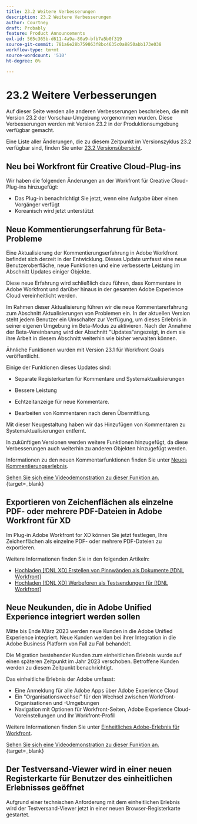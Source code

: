 ```yaml
---
title: 23.2 Weitere Verbesserungen
description: 23.2 Weitere Verbesserungen
author: Courtney
draft: Probably
feature: Product Announcements
exl-id: 565c365b-d611-4a9a-80a9-bfb7a5b0f319
source-git-commit: 781a6e28b759863f8bc4635c0a8850abb173e038
workflow-type: tm+mt
source-wordcount: '510'
ht-degree: 0%

---
```


# 23.2 Weitere Verbesserungen

Auf dieser Seite werden alle anderen Verbesserungen beschrieben, die mit Version 23.2 der Vorschau-Umgebung vorgenommen wurden. Diese Verbesserungen werden mit Version 23.2 in der Produktionsumgebung verfügbar gemacht.

Eine Liste aller Änderungen, die zu diesem Zeitpunkt im Versionszyklus 23.2 verfügbar sind, finden Sie unter [23.2 Versionsübersicht](/help/quicksilver/product-announcements/product-releases/23.2-release-activity/23-2-release-overview.md).

## Neu bei Workfront für Creative Cloud-Plug-ins

Wir haben die folgenden Änderungen an der Workfront für Creative Cloud-Plug-ins hinzugefügt:

* Das Plug-in benachrichtigt Sie jetzt, wenn eine Aufgabe über einen Vorgänger verfügt
* Koreanisch wird jetzt unterstützt

## Neue Kommentierungserfahrung für Beta-Probleme

Eine Aktualisierung der Kommentierungserfahrung in Adobe Workfront befindet sich derzeit in der Entwicklung. Dieses Update umfasst eine neue Benutzeroberfläche, neue Funktionen und eine verbesserte Leistung im Abschnitt Updates einiger Objekte.

Diese neue Erfahrung wird schließlich dazu führen, dass Kommentare in Adobe Workfront und darüber hinaus in der gesamten Adobe Experience Cloud vereinheitlicht werden.

Im Rahmen dieser Aktualisierung führen wir die neue Kommentarerfahrung zum Abschnitt Aktualisierungen von Problemen ein. In der aktuellen Version steht jedem Benutzer ein Umschalter zur Verfügung, um dieses Erlebnis in seiner eigenen Umgebung im Beta-Modus zu aktivieren. Nach der Annahme der Beta-Vereinbarung wird der Abschnitt &quot;Updates&quot;angezeigt, in dem sie ihre Arbeit in diesem Abschnitt weiterhin wie bisher verwalten können.

Ähnliche Funktionen wurden mit Version 23.1 für Workfront Goals veröffentlicht.

Einige der Funktionen dieses Updates sind:

* Separate Registerkarten für Kommentare und Systemaktualisierungen

* Bessere Leistung

* Echtzeitanzeige für neue Kommentare.

* Bearbeiten von Kommentaren nach deren Übermittlung.

Mit dieser Neugestaltung haben wir das Hinzufügen von Kommentaren zu Systemaktualisierungen entfernt.

In zukünftigen Versionen werden weitere Funktionen hinzugefügt, da diese Verbesserungen auch weiterhin zu anderen Objekten hinzugefügt werden.

Informationen zu den neuen Kommentarfunktionen finden Sie unter [Neues Kommentierungserlebnis](/help/quicksilver/workfront-basics/updating-work-items-and-viewing-updates/unified-commenting-experience.md).

[Sehen Sie sich eine Videodemonstration zu dieser Funktion an.](https://video.tv.adobe.com/v/3416962/){target=_blank}

## Exportieren von Zeichenflächen als einzelne PDF- oder mehrere PDF-Dateien in Adobe Workfront für XD

Im Plug-in Adobe Workfront for XD können Sie jetzt festlegen, Ihre Zeichenflächen als einzelne PDF- oder mehrere PDF-Dateien zu exportieren.

Weitere Informationen finden Sie in den folgenden Artikeln:

* [Hochladen [!DNL XD] Erstellen von Pinnwänden als Dokumente [!DNL Workfront]](/help/quicksilver/workfront-integrations-and-apps/adobe-workfront-for-creative-cloud/wf-adobe-xd-docs.md)
* [Hochladen [!DNL XD] Werbeforen als Testsendungen für [!DNL Workfront]](/help/quicksilver/workfront-integrations-and-apps/adobe-workfront-for-creative-cloud/wf-adobe-xd-proofs.md)

## Neue Neukunden, die in Adobe Unified Experience integriert werden sollen

Mitte bis Ende März 2023 werden neue Kunden in die Adobe Unified Experience integriert. Neue Kunden werden bei ihrer Integration in die Adobe Business Platform von Fall zu Fall behandelt.

Die Migration bestehender Kunden zum einheitlichen Erlebnis wurde auf einen späteren Zeitpunkt im Jahr 2023 verschoben. Betroffene Kunden werden zu diesem Zeitpunkt benachrichtigt.

Das einheitliche Erlebnis der Adobe umfasst:

* Eine Anmeldung für alle Adobe Apps über Adobe Experience Cloud
* Ein &quot;Organisationswechsel&quot; für den Wechsel zwischen Workfront-Organisationen und -Umgebungen
* Navigation mit Optionen für Workfront-Seiten, Adobe Experience Cloud-Voreinstellungen und Ihr Workfront-Profil

Weitere Informationen finden Sie unter [Einheitliches Adobe-Erlebnis für Workfront](/help/quicksilver/workfront-basics/navigate-workfront/workfront-navigation/adobe-unified-experience.md).

[Sehen Sie sich eine Videodemonstration zu dieser Funktion an.](https://video.tv.adobe.com/v/3412388/){target=_blank}

## Der Testversand-Viewer wird in einer neuen Registerkarte für Benutzer des einheitlichen Erlebnisses geöffnet

Aufgrund einer technischen Anforderung mit dem einheitlichen Erlebnis wird der Testversand-Viewer jetzt in einer neuen Browser-Registerkarte gestartet.
